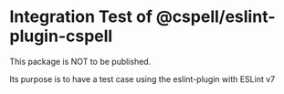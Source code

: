 # Integration Test of @cspell/eslint-plugin-cspell

This package is NOT to be published.

Its purpose is to have a test case using the eslint-plugin with ESLint v7
